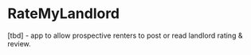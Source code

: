 # RateMyLandlord
[tbd] - app to allow prospective renters to post or read landlord rating &amp; review.